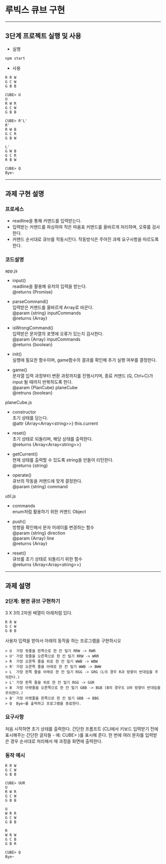 # 루빅스 큐브 구현

---

## 3단계 프로젝트 실행 및 사용

- 실행

```
npm start
```

- 사용

```
R R W
G C W
G B B

CUBE> U
U
R W R
G C W
G B B

CUBE> R'L'
R'
R W B
G C R
G B W

L'
G W B
G C R
R B W

CUBE> Q
Bye~
```

---

## 과제 구현 설명

### 프로세스

- readline을 통해 커맨드를 입력받는다.
- 입력받는 커맨드를 파싱하여 작은 따옴표 커맨드를 올바르게 처리하며, 오류를 검사한다.
- 커맨드 순서대로 큐브를 작동시킨다. 작동방식은 주어진 과제 요구사항을 따르도록 한다.

### 코드설명

app.js

- input()  
  readline을 활용해 유저의 입력을 받는다.  
  @returns {Promise}

- parseCommand()  
  입력받은 커맨드를 올바르게 Array로 바꾼다.  
  @param {string} inputCommands  
  @returns {Array<string>}

- isWrongCommand()  
  입력받은 문자열의 포맷에 오류가 있는지 검사한다.  
  @param {Array} inputCommands  
  @returns {boolean}

- init()  
  실행에 필요한 함수이며, game함수의 결과를 확인해 추가 실행 여부를 결정한다.

- game()  
  문자열 입력 과정부터 변환 과정까지를 진행시키며, 종료 커맨드 (Q, Ctrl+C)가 input 될 때까지 반복하도록 한다.  
  @param {PlanCube} planeCube  
  @retruns {boolean}

planeCube.js

- constructor  
  초기 상태를 담는다.  
  @attr {Array\<Array\<string\>\>} this.current

- reset()  
  초기 상태로 되돌리며, 해당 상태를 출력한다.  
  @returns {Array\<Array\<string\>\>}

- getCurrent()  
  현재 상태를 출력할 수 있도록 string을 만들어 리턴한다.  
  @returns {string}

- operate()  
  큐브의 작동을 커맨드에 맞게 결정한다.  
  @param {string} command

util.js

- commands  
  enum처럼 활용하기 위한 커맨드 Object

- push()  
  방향을 확인해서 문자 어레이를 변경하는 함수  
  @param {string} direction  
  @param {Array<string>} line  
  @returns {Array<string>}

- reset()  
  큐브를 초기 상태로 되돌리기 위한 함수  
  @returns {Array\<Array\<string\>\>}

---

## 과제 설명

### 2단계: 평면 큐브 구현하기

3 X 3의 2차원 배열이 아래처럼 있다.

```
R R W
G C W
G B B
```

사용자 입력을 받아서 아래의 동작을 하는 프로그램을 구현하시오

```
> U  가장 윗줄을 왼쪽으로 한 칸 밀기 RRW -> RWR
> U' 가장 윗줄을 오른쪽으로 한 칸 밀기 RRW -> WRR
> R  가장 오른쪽 줄을 위로 한 칸 밀기 WWB -> WBW
> R' 가장 오른쪽 줄을 아래로 한 칸 밀기 WWB -> BWW
> L  가장 왼쪽 줄을 아래로 한 칸 밀기 RGG -> GRG (L의 경우 R과 방향이 반대임을 주의한다.)
> L' 가장 왼쪽 줄을 위로 한 칸 밀기 RGG -> GGR
> B  가장 아랫줄을 오른쪽으로 한 칸 밀기 GBB -> BGB (B의 경우도 U와 방향이 반대임을 주의한다.)
> B' 가장 아랫줄을 왼쪽으로 한 칸 밀기 GBB -> BBG
> Q  Bye~를 출력하고 프로그램을 종료한다.
```

### 요구사항

처음 시작하면 초기 상태를 출력한다.
간단한 프롬프트 (CLI에서 키보드 입력받기 전에 표시해주는 간단한 글자들 - 예: CUBE> )를 표시해 준다.
한 번에 여러 문자를 입력받은 경우 순서대로 처리해서 매 과정을 화면에 출력한다.

### 동작 예시

```
R R W
G C W
G B B

CUBE> UUR
U
R W R
G C W
G B B

U
W R R
G C W
G B B

R
W R W
G C B
G B R

CUBE> Q
Bye~
```
